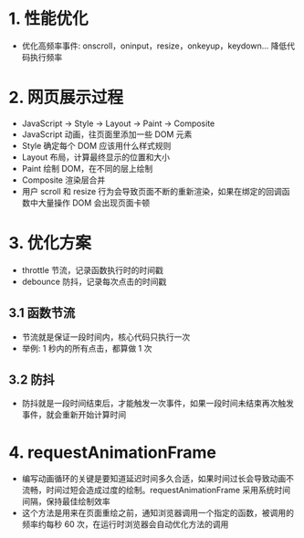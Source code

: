 # 1. 性能优化
+ 优化高频率事件: onscroll，oninput，resize，onkeyup，keydown... 降低代码执行频率

# 2. 网页展示过程
+ JavaScript -> Style -> Layout -> Paint -> Composite
+ JavaScript 动画，往页面里添加一些 DOM 元素
+ Style 确定每个 DOM 应该用什么样式规则
+ Layout 布局，计算最终显示的位置和大小
+ Paint 绘制 DOM，在不同的层上绘制
+ Composite 渲染层合并 
+ 用户 scroll 和 resize 行为会导致页面不断的重新渲染，如果在绑定的回调函数中大量操作 DOM 会出现页面卡顿

# 3. 优化方案
+ throttle 节流，记录函数执行时的时间戳
+ debounce 防抖，记录每次点击的时间戳

## 3.1 函数节流
+ 节流就是保证一段时间内，核心代码只执行一次
+ 举例: 1 秒内的所有点击，都算做 1 次

## 3.2 防抖
+ 防抖就是一段时间结束后，才能触发一次事件，如果一段时间未结束再次触发事件，就会重新开始计算时间

# 4. requestAnimationFrame
+ 编写动画循环的关键是要知道延迟时间多久合适，如果时间过长会导致动画不流畅，时间过短会造成过度的绘制。requestAnimationFrame 采用系统时间间隔，保持最佳绘制效率
+ 这个方法是用来在页面重绘之前，通知浏览器调用一个指定的函数，被调用的频率约每秒 60 次，在运行时浏览器会自动优化方法的调用


